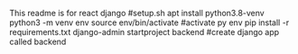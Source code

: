 This readme is for react django 
#setup.sh
apt install python3.8-venv
 python3 -m venv env
 source env/bin/activate #activate py env
 pip install -r requirements.txt 
 django-admin startproject backend #create django app called backend

